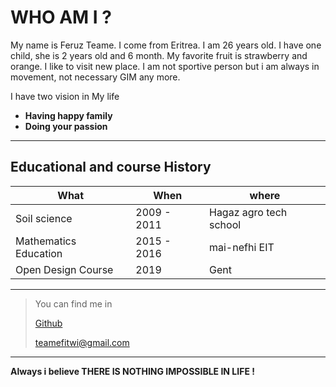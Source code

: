 # WHO AM I ?

My name is Feruz Teame. I come from Eritrea. I am 26 years old. I have one child, she is 2 years old and 6 month. My favorite fruit is strawberry and orange. I like to visit new place. I am not sportive person but i am always in movement, not necessary GIM any more.

I have two vision in My life
* **Having happy family**
* **Doing your passion**
_____________________________
## Educational and course History

What | When | where 
-----| ------- |--------
Soil science | 2009 - 2011 | Hagaz agro tech school 
Mathematics Education | 2015 - 2016 | mai-nefhi EIT 
Open Design Course | 2019 | Gent 

_______________________
>You can find me in 
>
><a href="https://github.com/Feruzteame"> Github</a> 
>
><teamefitwi@gmail.com> 

_________________________
**Always i believe THERE IS NOTHING IMPOSSIBLE IN LIFE !**
